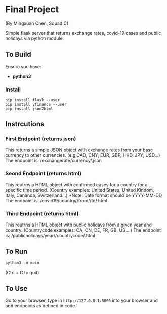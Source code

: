 # Final Project
(By Mingxuan Chen, Squad C)

Simple flask server that returns exchange rates, covid-19 cases and public holidays via python module. 

## To Build

Ensure you have:

* **python3**

### Install

```
pip install flask --user
pip install yfinance --user
pip install json2html
```

## Instrcutions 
### First Endpoint (returns json)
This returns a simple JSON object with exchange rates from your base currency to other currencies.
(e.g.CAD, CNY, EUR, GBP, HKD, JPY, USD...)
The endpoint is: /exchangerate/currency/<your base currency>.json

### Seond Endpoint (returns html)
This reutrns a HTML object with confirmed cases for a country for a specific time period.
(Country examples: United States, United Kindom, Italy, Cananda, Switzerland...)
*Note: Date format should be YYYY-MM-DD
The endpoint is: /covid19/country/<country you want to check>/from/<start date>/to/<end date>.html

### Third Endpoint (returns html)
This reutrns a HTML object with public holidays from a given year and country.
(Countrycode examples: CA, CN, DE, FR, GB, US... )
The endpoint is: /publicholidays/year/<year you want to check>/countrycode/<countrycode you want to check>.html

## To Run

```
python3 -m main
```

(Ctrl + C to quit)

## To Use

Go to your browser, type in `http://127.0.0.1:5000` into your browser and add endpoints as defined in code.
